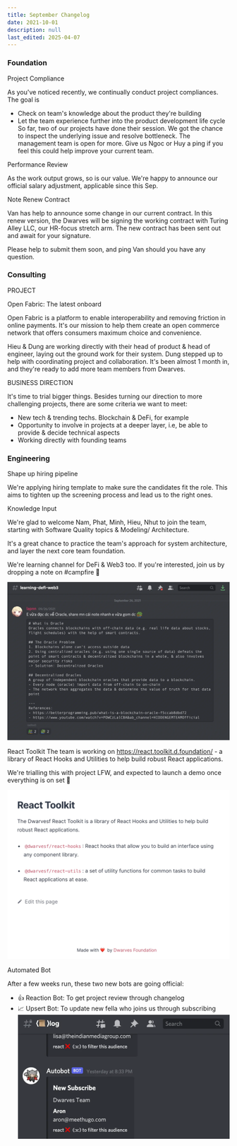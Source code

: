 ```yaml
---
title: September Changelog
date: 2021-10-01
description: null
last_edited: 2025-04-07
---
```


### Foundation

Project Compliance

As you've noticed recently, we continually conduct project compliances. The goal is

- Check on team's knowledge about the product they're building
- Let the team experience further into the product development life cycle
  So far, two of our projects have done their session. We got the chance to inspect the underlying issue and resolve bottleneck. The management team is open for more. Give us Ngoc or Huy a ping if you feel this could help improve your current team.

Performance Review

As the work output grows, so is our value. We're happy to announce our official salary adjustment, applicable since this Sep.

Note Renew Contract

Van has help to announce some change in our current contract. In this renew version, the Dwarves will be signing the working contract with Turing Alley LLC, our HR-focus stretch arm. The new contract has been sent out and await for your signature.

Please help to submit them soon, and ping Van should you have any question.

### Consulting

PROJECT

Open Fabric: The latest onboard

Open Fabric is a platform to enable interoperability and removing friction in online payments. It's our mission to help them create an open commerce network that offers consumers maximum choice and convenience.

Hieu & Dung are working directly with their head of product & head of engineer, laying out the ground work for their system. Dung stepped up to help with coordinating project and collaboration. It's been almost 1 month in, and they're ready to add more team members from Dwarves.

BUSINESS DIRECTION

It's time to trial bigger things. Besides turning our direction to more challenging projects, there are some criteria we want to meet:

- New tech & trending techs. Blockchain & DeFi, for example
- Opportunity to involve in projects at a deeper layer, i.e, be able to provide & decide technical aspects
- Working directly with founding teams

### Engineering

Shape up hiring pipeline

We're applying hiring template to make sure the candidates fit the role. This aims to tighten up the screening process and lead us to the right ones.

Knowledge Input

We're glad to welcome Nam, Phat, Minh, Hieu, Nhut to join the team, starting with Software Quality topics & Modeling/ Architecture.

It's a great chance to practice the team's approach for system architecture, and layer the next core team foundation.

We're learning channel for DeFi & Web3 too. If you're interested, join us by dropping a note on #campfire 🤞

![](assets/notion-image-1744006940106-musfk.webp)

React Toolkit
The team is working on https://react.toolkit.d.foundation/ - a library of React Hooks and Utilities to help build robust React applications.

We're trialling this with project LFW, and expected to launch a demo once everything is on set 🚀

![](assets/notion-image-1744006941687-8k7en.webp)

Automated Bot

After a few weeks run, these two new bots are going official:

- 👍 Reaction Bot: To get project review through changelog
- 📈 Upsert Bot: To update new fella who joins us through subscribing
  ![](assets/notion-image-1744006942098-q4hgd.webp)
